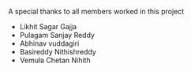 A special thanks to all members worked in this project
- Likhit Sagar Gajja
- Pulagam Sanjay Reddy
- Abhinav vuddagiri
- Basireddy Nithishreddy
- Vemula Chetan Nihith
